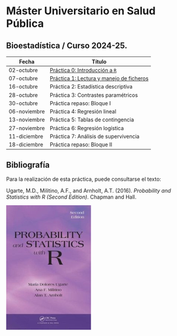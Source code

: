 # Máster Universitario en Salud Pública

## Bioestadística / Curso 2024-25.

| Fecha        | Título                                                       |
|--------------|--------------------------------------------------------------|
| 02-octubre   | [Práctica 0: Introducción a `R`](./Practica0.html)           |
| 07-octubre   | [Práctica 1: Lectura y manejo de ficheros](./Practica1.html) |
| 16-octubre   | Práctica 2: Estadística descriptiva                          |
| 28-octubre   | Práctica 3: Contrastes paramétricos                          |
| 30-octubre   | Práctica repaso: Bloque I                                    |
| 06-noviembre | Práctica 4: Regresión lineal                                 |
| 13-noviembre | Práctica 5: Tablas de contingencia                           |
| 27-noviembre | Práctica 6: Regresión logística                              |
| 11-diciembre | Práctica 7: Análisis de supervivencia                        |
| 18-diciembre | Práctica repaso: Bloque II                                   |

## Bibliografía

Para la realización de esta práctica, puede consultarse el texto:

Ugarte, M.D., Militino, A.F., and Arnholt, A.T. (2016). *Probability and
Statistics with R (Second Edition)*. Chapman and Hall.

![](img/PASWR2.jpg)
